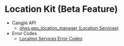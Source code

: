 # Location Kit (Beta Feature)

- Cangjie API
    - [ohos.geo_location_manager (Location Services)](cj-apis-geo_location_manager.md)
- Error Codes
    - [Location Services Error Codes](cj-errorcode-geo_location_manager.md)